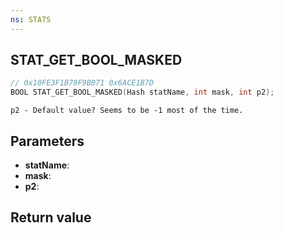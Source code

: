```yaml
---
ns: STATS
---
```

## STAT_GET_BOOL_MASKED

```c
// 0x10FE3F1B79F9B071 0x6ACE1B7D
BOOL STAT_GET_BOOL_MASKED(Hash statName, int mask, int p2);
```

```
p2 - Default value? Seems to be -1 most of the time.  
```

## Parameters
* **statName**: 
* **mask**: 
* **p2**: 

## Return value
